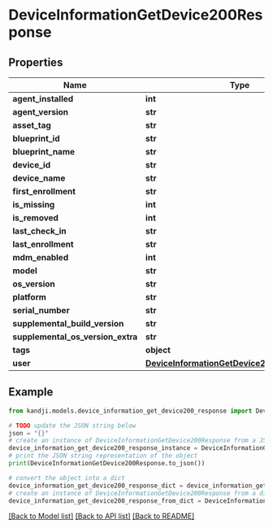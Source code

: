 # DeviceInformationGetDevice200Response


## Properties

Name | Type | Description | Notes
------------ | ------------- | ------------- | -------------
**agent_installed** | **int** |  | [optional] 
**agent_version** | **str** |  | [optional] 
**asset_tag** | **str** |  | [optional] 
**blueprint_id** | **str** |  | [optional] 
**blueprint_name** | **str** |  | [optional] 
**device_id** | **str** |  | [optional] 
**device_name** | **str** |  | [optional] 
**first_enrollment** | **str** |  | [optional] 
**is_missing** | **int** |  | [optional] 
**is_removed** | **int** |  | [optional] 
**last_check_in** | **str** |  | [optional] 
**last_enrollment** | **str** |  | [optional] 
**mdm_enabled** | **int** |  | [optional] 
**model** | **str** |  | [optional] 
**os_version** | **str** |  | [optional] 
**platform** | **str** |  | [optional] 
**serial_number** | **str** |  | [optional] 
**supplemental_build_version** | **str** |  | [optional] 
**supplemental_os_version_extra** | **str** |  | [optional] 
**tags** | **object** |  | [optional] 
**user** | [**DeviceInformationGetDevice200ResponseUser**](DeviceInformationGetDevice200ResponseUser.md) |  | [optional] 

## Example

```python
from kandji.models.device_information_get_device200_response import DeviceInformationGetDevice200Response

# TODO update the JSON string below
json = "{}"
# create an instance of DeviceInformationGetDevice200Response from a JSON string
device_information_get_device200_response_instance = DeviceInformationGetDevice200Response.from_json(json)
# print the JSON string representation of the object
print(DeviceInformationGetDevice200Response.to_json())

# convert the object into a dict
device_information_get_device200_response_dict = device_information_get_device200_response_instance.to_dict()
# create an instance of DeviceInformationGetDevice200Response from a dict
device_information_get_device200_response_from_dict = DeviceInformationGetDevice200Response.from_dict(device_information_get_device200_response_dict)
```
[[Back to Model list]](../README.md#documentation-for-models) [[Back to API list]](../README.md#documentation-for-api-endpoints) [[Back to README]](../README.md)


